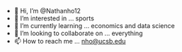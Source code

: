 - 👋 Hi, I’m @Nathanho12
- 👀 I’m interested in ... sports
- 🌱 I’m currently learning ... economics and data science
- 💞️ I’m looking to collaborate on ... everything
- 📫 How to reach me ... nho@ucsb.edu

<!---
Nathanho12/Nathanho12 is a ✨ special ✨ repository because its `README.md` (this file) appears on your GitHub profile.
You can click the Preview link to take a look at your changes.
--->

